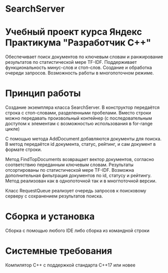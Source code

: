 # SearchServer
# Учебный проект курса Яндекс Практикума "Разработчик С++"
Обеспечивает поиск документов по ключевым словам и ранжирование результатов по статистической мере TF-IDF. Поддерживает функциональность минус-слов и стоп-слов. Создание и обработка очереди запросов. Возможность работы в многопоточном режиме.

# Принцип работы
Создание экземпляра класса SearchServer. В конструктор передаётся строка с стоп-словами, разделенными пробелами. Вместо строки можно передавать произвольный контейнер (с последовательным доступом к элементам с возможностью использования в for-range цикле)

С помощью метода AddDocument добавляются документы для поиска. В метод передаётся id документа, статус, рейтинг, и сам документ в формате строки.

Метод FindTopDocuments возвращает вектор документов, согласно соответствию переданным ключевым словам. Результаты отсортированы по статистической мере TF-IDF. Возможна дополнительная фильтрация документов по id, статусу и рейтингу. Метод реализован как в однопоточной так и в многпоточной версии.

Класс RequestQueue реализует очередь запросов к поисковому серверу с сохранением результатов поиска.

# Сборка и установка
Сборка с помощью любого IDE либо сборка из командной строки

# Системные требования
Компилятор С++ с поддержкой стандарта C++17 или новее
